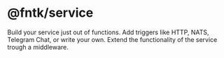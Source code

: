 # @fntk/service

Build your service just out of functions. Add triggers like HTTP, NATS, Telegram Chat,
or write your own. Extend the functionality of the service trough a middleware.
